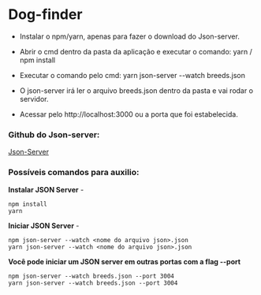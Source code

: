 # Dog-finder

- Instalar o npm/yarn, apenas para fazer o download do Json-server.

- Abrir o cmd dentro da pasta da aplicação e executar o comando: yarn / npm install

- Executar o comando pelo cmd: yarn json-server --watch breeds.json

- O json-server irá ler o arquivo breeds.json dentro da pasta e vai rodar o servidor.

- Acessar pelo http://localhost:3000 ou a porta que foi estabelecida.


### **Github do Json-server:** 
[Json-Server](https://github.com/typicode/json-server "Json-Server")

### Possíveis comandos para auxilio:
**Instalar JSON Server** - 

    npm install
    yarn


**Iniciar JSON Server** -

    npm json-server --watch <nome do arquivo json>.json
    yarn json-server --watch <nome do arquivo json>.json


**Você pode iniciar um JSON server em outras portas com a flag --port**

    npm json-server --watch breeds.json --port 3004    
    yarn json-server --watch breeds.json --port 3004
